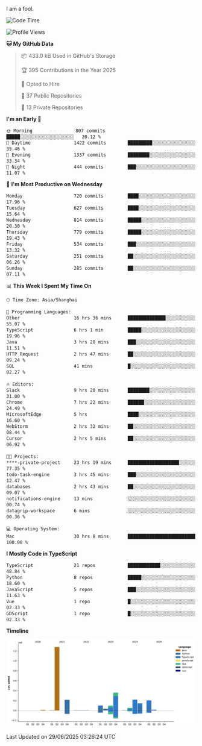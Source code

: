 I am a fool.

<!--START_SECTION:waka-->
![Code Time](http://img.shields.io/badge/Code%20Time-3%2C227%20hrs%2039%20mins-blue)

![Profile Views](http://img.shields.io/badge/Profile%20Views-0-blue)

**🐱 My GitHub Data** 

> 📦 433.0 kB Used in GitHub's Storage 
 > 
> 🏆 395 Contributions in the Year 2025
 > 
> 💼 Opted to Hire
 > 
> 📜 37 Public Repositories 
 > 
> 🔑 13 Private Repositories 
 > 
**I'm an Early 🐤** 

```text
🌞 Morning                807 commits         █████░░░░░░░░░░░░░░░░░░░░   20.12 % 
🌆 Daytime                1422 commits        █████████░░░░░░░░░░░░░░░░   35.46 % 
🌃 Evening                1337 commits        ████████░░░░░░░░░░░░░░░░░   33.34 % 
🌙 Night                  444 commits         ███░░░░░░░░░░░░░░░░░░░░░░   11.07 % 
```
📅 **I'm Most Productive on Wednesday** 

```text
Monday                   720 commits         ████░░░░░░░░░░░░░░░░░░░░░   17.96 % 
Tuesday                  627 commits         ████░░░░░░░░░░░░░░░░░░░░░   15.64 % 
Wednesday                814 commits         █████░░░░░░░░░░░░░░░░░░░░   20.30 % 
Thursday                 779 commits         █████░░░░░░░░░░░░░░░░░░░░   19.43 % 
Friday                   534 commits         ███░░░░░░░░░░░░░░░░░░░░░░   13.32 % 
Saturday                 251 commits         ██░░░░░░░░░░░░░░░░░░░░░░░   06.26 % 
Sunday                   285 commits         ██░░░░░░░░░░░░░░░░░░░░░░░   07.11 % 
```


📊 **This Week I Spent My Time On** 

```text
🕑︎ Time Zone: Asia/Shanghai

💬 Programming Languages: 
Other                    16 hrs 36 mins      ██████████████░░░░░░░░░░░   55.07 % 
TypeScript               6 hrs 1 min         █████░░░░░░░░░░░░░░░░░░░░   19.96 % 
Java                     3 hrs 28 mins       ███░░░░░░░░░░░░░░░░░░░░░░   11.51 % 
HTTP Request             2 hrs 47 mins       ██░░░░░░░░░░░░░░░░░░░░░░░   09.24 % 
SQL                      41 mins             █░░░░░░░░░░░░░░░░░░░░░░░░   02.27 % 

🔥 Editors: 
Slack                    9 hrs 20 mins       ████████░░░░░░░░░░░░░░░░░   31.00 % 
Chrome                   7 hrs 22 mins       ██████░░░░░░░░░░░░░░░░░░░   24.49 % 
MicrosoftEdge            5 hrs               ████░░░░░░░░░░░░░░░░░░░░░   16.60 % 
WebStorm                 2 hrs 32 mins       ██░░░░░░░░░░░░░░░░░░░░░░░   08.44 % 
Cursor                   2 hrs 5 mins        ██░░░░░░░░░░░░░░░░░░░░░░░   06.92 % 

🐱‍💻 Projects: 
****-private-project     23 hrs 19 mins      ███████████████████░░░░░░   77.35 % 
todo-task-engine         3 hrs 45 mins       ███░░░░░░░░░░░░░░░░░░░░░░   12.47 % 
databases                2 hrs 43 mins       ██░░░░░░░░░░░░░░░░░░░░░░░   09.07 % 
notifications-engine     13 mins             ░░░░░░░░░░░░░░░░░░░░░░░░░   00.74 % 
datagrip-workspace       6 mins              ░░░░░░░░░░░░░░░░░░░░░░░░░   00.36 % 

💻 Operating System: 
Mac                      30 hrs 8 mins       █████████████████████████   100.00 % 
```

**I Mostly Code in TypeScript** 

```text
TypeScript               21 repos            ████████████░░░░░░░░░░░░░   48.84 % 
Python                   8 repos             █████░░░░░░░░░░░░░░░░░░░░   18.60 % 
JavaScript               5 repos             ███░░░░░░░░░░░░░░░░░░░░░░   11.63 % 
Vue                      1 repo              █░░░░░░░░░░░░░░░░░░░░░░░░   02.33 % 
GDScript                 1 repo              █░░░░░░░░░░░░░░░░░░░░░░░░   02.33 % 
```



**Timeline**

![Lines of Code chart](https://raw.githubusercontent.com/VeejaLiu/VeejaLiu/master/assets/bar_graph.png)


 Last Updated on 29/06/2025 03:26:24 UTC
<!--END_SECTION:waka-->
